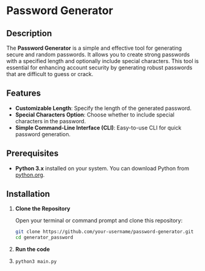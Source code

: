 # Password Generator

## Description

The **Password Generator** is a simple and effective tool for generating secure and random passwords. It allows you to create strong passwords with a specified length and optionally include special characters. This tool is essential for enhancing account security by generating robust passwords that are difficult to guess or crack.

## Features

- **Customizable Length**: Specify the length of the generated password.
- **Special Characters Option**: Choose whether to include special characters in the password.
- **Simple Command-Line Interface (CLI)**: Easy-to-use CLI for quick password generation.

## Prerequisites

- **Python 3.x** installed on your system. You can download Python from [python.org](https://www.python.org/).

## Installation

1. **Clone the Repository**

   Open your terminal or command prompt and clone this repository:

   ```sh
   git clone https://github.com/your-username/password-generator.git
   cd generator_password
   
2. **Run the code**
3. ```sh
   python3 main.py

